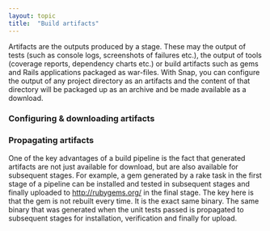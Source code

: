 ```yaml
---
layout: topic
title:  "Build artifacts"
---
```


Artifacts are the outputs produced by a stage. These may the output of tests (such as console logs, screenshots of failures etc.), the output of tools (coverage reports, dependency charts etc.) or build artifacts such as gems and Rails applications packaged as war-files. With Snap, you can configure the output of any project directory as an artifacts and the content of that directory will be packaged up as an archive and be made available as a download.

### Configuring & downloading artifacts

### Propagating artifacts

One of the key advantages of a build pipeline is the fact that generated artifacts are not just available for download, but are also available for subsequent stages. For example, a gem generated by a rake task in the first stage of a pipeline can be installed and tested in subsequent stages and finally uploaded to http://rubygems.org/ in the final stage. The key here is that the gem is not rebuilt every time. It is the exact same binary. The same binary that was generated when the unit tests passed is propagated to subsequent stages for installation, verification and finally for upload.



